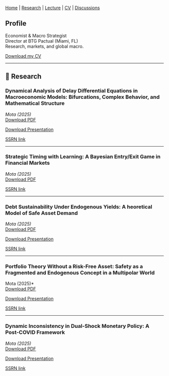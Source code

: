 [Home](./) | [Research](research.md) | [Lecture](lectures.md) | [CV](cv.md) | [Discussions](discussion.md) 

## Profile

Economist & Macro Strategist  
Director at BTG Pactual (Miami, FL)  
Research, markets, and global macro.

[Download my CV](papers/Professional_CV%20(3).pdf)

---

## 📄 Research

### Dynamical Analysis of Delay Differential Equations in Macroeconomic Models: Bifurcations, Complex Behavior, and Mathematical Structure
*Mota (2025)*  
[Download PDF](papers/PhD_Draft_Tone_Down_By_Teacher.pdf)

[Download Presentation](papers/phd_draft_beamer.pdf)

[SSRN link](https://papers.ssrn.com/sol3/papers.cfm?abstract_id=5309171)

---

### Strategic Timing with Learning: A Bayesian Entry/Exit Game in Financial Markets
*Mota (2025)*  
[Download PDF](papers/ssrn-5310012.pdf)

[SSRN link](https://papers.ssrn.com/sol3/papers.cfm?abstract_id=5310012)

---

### Debt Sustainability Under Endogenous Yields: A heoretical Model of Safe Asset Demand  
*Mota (2025)*  
[Download PDF](papers/Mota%20(2025)%20-%20Debt%20Sustainability%20Under%20Endogenous%20Yields%20.pdf)

[Download Presentation](papers/DEBT___Beamer%20(2).pdf)

[SSRN link](https://papers.ssrn.com/abstract=5287705)

---

### Portfolio Theory Without a Risk-Free Asset: Safety as a Fragmented and Endogenous Concept in a Multipolar World
Mota (2025)*  
[Download PDF](papers/Mota%20(2027)%20-%20Portfolio%20Theory%20without%20a%20Risk-Free%20Asset.pdf)

[Download Presentation](papers/Portfolio_beamer.pdf)

[SSRN link](https://papers.ssrn.com/abstract=5285858)

---

### Dynamic Inconsistency in Dual-Shock Monetary Policy: A Post-COVID Framework
*Mota (2025)*  
[Download PDF](papers/Monetary_Policy_SSRN.pdf)

[Download Presentation](papers/monetarypolicy_beamer.pdf)

[SSRN link](https://papers.ssrn.com/abstract=5285858)

